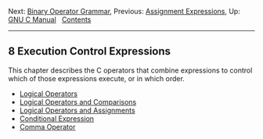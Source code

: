 Next: [Binary Operator Grammar](Binary-Operator-Grammar.md), Previous:
[Assignment Expressions](Assignment-Expressions.md), Up: [GNU C
Manual](index.md)  
[Contents](index.md#SEC_Contents "Table of contents")  

------------------------------------------------------------------------


## 8 Execution Control Expressions 


This chapter describes the C operators that combine expressions to
control which of those expressions execute, or in which order.

-   [Logical Operators](Logical-Operators.md)
-   [Logical Operators and Comparisons](Logicals-and-Comparison.md)
-   [Logical Operators and Assignments](Logicals-and-Assignments.md)
-   [Conditional Expression](Conditional-Expression.md)
-   [Comma Operator](Comma-Operator.md)
